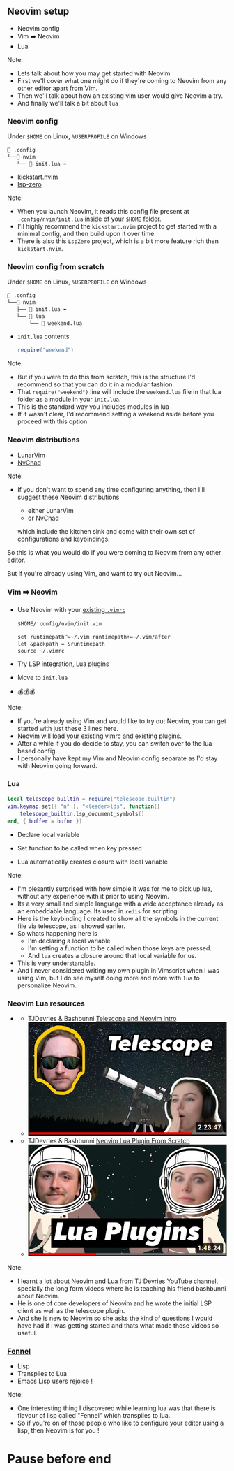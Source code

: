 <!-- .slide: data-background-image="slides/res/cppcon-bloomberg-dark-chapter-intro-1280x720.png" -->
## Neovim setup
- Neovim config
- Vim ➡️ Neovim
- Lua

Note:
- Lets talk about how you may get started with Neovim
- First we'll cover what one might do if they're coming to Neovim from any
  other editor apart from Vim.
- Then we'll talk about how an existing vim user would give Neovim a try.
- And finally we'll talk a bit about `lua`

<!-- next slide -->


<!-- .slide: data-background-image="slides/res/cppcon-bloomberg-dark-content-1280x720.png" -->
### Neovim config

Under `$HOME` on Linux, `%USERPROFILE` on Windows
```console
📂 .config
└──📂 nvim
   └── 📄 init.lua ⬅️ 
```

- [kickstart.nvim][kickstart]
- [lsp-zero][lsp-zero]

[kickstart]: https://github.com/nvim-lua/kickstart.nvim
[lsp-zero]: https://github.com/VonHeikemen/lsp-zero.nvim

Note:
- When you launch Neovim, it reads this config file present at
  `.config/nvim/init.lua` inside of your `$HOME` folder.
- I'll highly recommend the `kickstart.nvim` project to get started with
  a minimal config, and then build upon it over time.
- There is also this `LspZero` project, which is a bit more feature rich then
  `kickstart.nvim`.

<!-- next slide -->


<!-- .slide: data-background-image="slides/res/cppcon-bloomberg-dark-content-1280x720.png" -->
### Neovim config from scratch

Under `$HOME` on Linux, `%USERPROFILE` on Windows
```console
📂 .config
└──📂 nvim
   ├── 📄 init.lua ⬅️ 
   └── 📂 lua
       └── 📄 weekend.lua
```

- `init.lua` contents

  ```lua
  require("weekend")
  ```

Note:
- But if you were to do this from scratch, this is the structure I'd recommend
  so that you can do it in a modular fashion.
- That `require("weekend")` line will include the `weekend.lua` file in that lua
  folder as a module in your `init.lua`.
- This is the standard way you includes modules in lua
- If it wasn't clear, I'd recommend setting a weekend aside before you proceed
  with this option.

<!-- next slide -->


<!-- .slide: data-background-image="slides/res/cppcon-bloomberg-dark-content-1280x720.png" -->
### Neovim distributions
- [LunarVim][lunarvim]
- [NvChad][nvchad]

[lunarvim]: https://github.com/LunarVim/LunarVim
[nvchad]: https://github.com/NvChad/NvChad

Note:
- If you don't want to spend any time configuring anything, then I'll
  suggest these Neovim distributions

  - either LunarVim
  - or NvChad

  which include the kitchen sink and come with their own set of configurations
  and keybindings.

So this is what you would do if you were coming to Neovim from any other
editor.

But if you're already using Vim, and want to try out Neovim...

<!-- next slide -->


<!-- .slide: data-background-image="slides/res/cppcon-bloomberg-dark-content-1280x720.png" -->
### Vim ➡️ Neovim

- Use Neovim with your [existing `.vimrc`][nvim-from-vim]

  `$HOME/.config/nvim/init.vim`
  ```vim
  set runtimepath^=~/.vim runtimepath+=~/.vim/after
  let &packpath = &runtimepath
  source ~/.vimrc
  ```

- Try LSP integration, Lua plugins
- Move to `init.lua`
- 💰💰💰

[nvim-from-vim]: https://neovim.io/doc/user/nvim.html#nvim-from-vim

Note:
- If you're already using Vim and would like to try out Neovim, you can get
  started with just these 3 lines here.
- Neovim will load your existing vimrc and existing plugins.
- After a while if you do decide to stay, you can switch over to the lua based
  config.
- I personally have kept my Vim and Neovim config separate as I'd stay with
  Neovim going forward.

<!-- next slide -->


<!-- .slide: data-background-image="slides/res/cppcon-bloomberg-dark-content-1280x720.png" -->
### Lua

```lua
local telescope_builtin = require("telescope.builtin")
vim.keymap.set({ "n" }, "<leader>lds", function()
    telescope_builtin.lsp_document_symbols()
end, { buffer = bufnr })
```

- <!-- .element: class="fragment" -->
  Declare local variable

- <!-- .element: class="fragment" -->
  Set function to be called when key pressed

- <!-- .element: class="fragment" -->
  Lua automatically creates closure with local variable

Note:
- I'm plesantly surprised with how simple it was for me to pick up lua, without
  any experience with it prior to using Neovim.
- Its a very small and simple language with a wide acceptance already as an
  embeddable language. Its used in `redis` for scripting.
- Here is the keybinding I created to show all the symbols in the current file
  via telescope, as I showed earlier.
- So whats happening here is
  - I'm declaring a local variable
  - I'm setting a function to be called when those keys are pressed.
  - And `lua` creates a closure around that local variable for us.
- This is very understanable.
- And I never considered writing my own plugin in Vimscript when I was using
  Vim, but I do see myself doing more and more with `lua` to personalize
  Neovim.

<!-- next slide -->


<!-- .slide: data-background-image="slides/res/cppcon-bloomberg-dark-content-1280x720.png" -->
### Neovim Lua resources

- - TJDevries & Bashbunni [Telescope and Neovim intro][tj-bash-telescope]
  - ![tj-bash-telescope](slides/res/tj-bash-telescope-brave_20220906_191134_yqn0GNKbc6.png) <!-- .element height="25%" width="25%" -->

- - TJDevries & Bashbunni [Neovim Lua Plugin From Scratch][tj-bash-lua-plugin]
  - ![tj-bash-lua-plugin](slides/res/tj-bash-lua-plugin-brave_20220906_191305_p2HsOJaDPH.png) <!-- .element height="25%" width="25%" -->

[tj-bash-telescope]: https://www.youtube.com/watch?v=guxLXcG1kzQ
[tj-bash-lua-plugin]: https://www.youtube.com/watch?v=n4Lp4cV8YR0

Note:
- I learnt a lot about Neovim and Lua from TJ Devries YouTube channel,
  specially the long form videos where he is teaching his friend bashbunni
  about Neovim.
- He is one of core developers of Neovim and he wrote the initial LSP client as
  well as the telescope plugin.
- And she is new to Neovim so she asks the kind of questions I would have had
  if I was getting started and thats what made those videos so useful.

<!-- next slide -->


<!-- .slide: data-background-image="slides/res/cppcon-bloomberg-dark-content-1280x720.png" -->
### [Fennel][fennel]

- <!-- .element: class="fragment" -->
  Lisp
- <!-- .element: class="fragment" -->
  Transpiles to Lua
- <!-- .element: class="fragment" -->
  Emacs Lisp users rejoice !

[fennel]: https://fennel-lang.org/

Note:
- One interesting thing I discovered while learning lua was that there is
  flavour of lisp called "Fennel" which transpiles to lua.
- So if you're on of those people who like to configure your editor using
  a lisp, then Neovim is for you !

<!-- next slide -->

# Pause before end

<!-- next slide -->
